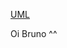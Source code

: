 [UML](https://lucid.app/lucidchart/48bcdd87-faae-4f27-9632-1417af5d709e/edit?viewport_loc=-428%2C-90%2C2388%2C1197%2Chxv7oz3XY6mT&invitationId=inv_6820d2c7-8b72-46d7-971d-92db9296548d)

Oi Bruno ^^
